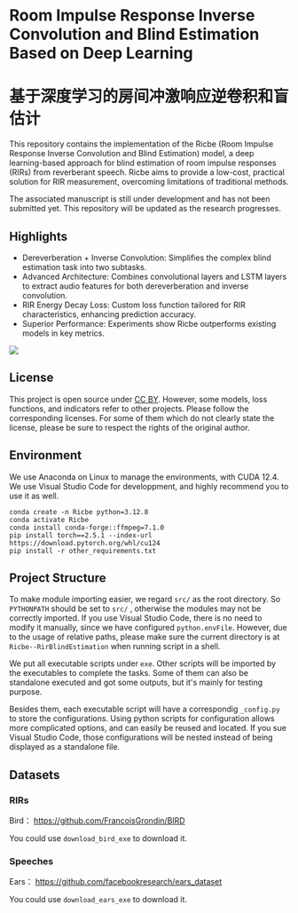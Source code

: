# Room Impulse Response Inverse Convolution and Blind Estimation Based on Deep Learning 

# 基于深度学习的房间冲激响应逆卷积和盲估计

This repository contains the implementation of the Ricbe (Room Impulse Response Inverse Convolution and Blind Estimation) model, a deep learning-based approach for blind estimation of room impulse responses (RIRs) from reverberant speech. Ricbe aims to provide a low-cost, practical solution for RIR measurement, overcoming limitations of traditional methods.

The associated manuscript is still under development and has not been submitted yet. This repository will be updated as the research progresses.

## Highlights

- Dereverberation + Inverse Convolution: Simplifies the complex blind estimation task into two subtasks.
- Advanced Architecture: Combines convolutional layers and LSTM layers to extract audio features for both dereverberation and inverse convolution.
- RIR Energy Decay Loss: Custom loss function tailored for RIR characteristics, enhancing prediction accuracy.
- Superior Performance: Experiments show Ricbe outperforms existing models in key metrics.

![](./readme_img/dic.png)

## License

This project is open source under [CC BY]((https://creativecommons.org/licenses/by/4.0/)). However, some models, loss functions, and indicators refer to other projects. Please follow the corresponding licenses. For some of them which do not clearly state the license, please be sure to respect the rights of the original author.

## Environment

We use Anaconda on Linux to manage the environments, with CUDA 12.4. We use Visual Studio Code for developpment, and highly recommend you to use it as well.

```shell
conda create -n Ricbe python=3.12.8
conda activate Ricbe
conda install conda-forge::ffmpeg=7.1.0
pip install torch==2.5.1 --index-url https://download.pytorch.org/whl/cu124
pip install -r other_requirements.txt
```

## Project Structure

To make module importing easier, we regard `src/` as the root directory. So `PYTHONPATH` should be set to `src/` , otherwise the modules may not be correctly imported. If you use Visual Studio Code, there is no need to modify it manually, since we have configured `python.envFile`. However, due to the usage of relative paths, please make sure the current directory is at `Ricbe--RirBlindEstimation` when running script in a shell.

We put all executable scripts under `exe`. Other scripts will be imported by the executables to complete the tasks. Some of them can also be standalone executed and got some outputs, but it's mainly for testing purpose.

Besides them, each executable script will have a correspondig `_config.py` to store the configurations. Using python scripts for configuration allows more complicated options, and can easily be reused and located. If you sue Visual Studio Code, those configurations will be nested instead of being displayed as a standalone file.

## Datasets

### RIRs

Bird： https://github.com/FrancoisGrondin/BIRD

You could use `download_bird_exe` to download it.

### Speeches

Ears： https://github.com/facebookresearch/ears_dataset

You could use `download_ears_exe` to download it.
